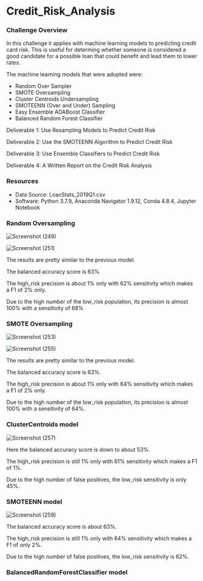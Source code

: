 # Credit_Risk_Analysis

### Challenge Overview 
In this challenge it applies with machine learning models to predicting credit card risk. This is useful for determing whether someone is considered a good candidate for a possible loan that could benefit and lead them to lower rates. 


The machine learning models that were adopted were:
* Random Over Sampler 
* SMOTE Oversampling 
* Cluster Centroids Undersampling 
* SMOTEENN (Over and Under) Sampling 
* Easy Ensemble ADABoost Classifier 
* Balanced Random Forest Classifier

Deliverable 1: Use Resampling Models to Predict Credit Risk

Deliverable 2: Use the SMOTEENN Algorithm to Predict Credit Risk

Deliverable 3: Use Ensemble Classifiers to Predict Credit Risk

Deliverable 4: A Written Report on the Credit Risk Analysis 

### Resources 
* Data Source: LoanStats_2019Q1.csv
* Software: Python 3.7.9, Anaconda Navigator 1.9.12, Conda 4.8.4, Jupyter Notebook 

### Random Oversampling 

![Screenshot (249)](https://user-images.githubusercontent.com/64110317/139606870-aa5e24e2-393c-4f46-a5e7-c76c9ab7dee7.png)


![Screenshot (251)](https://user-images.githubusercontent.com/64110317/139607550-c5fc8a02-63a3-4edb-a208-194a35f0d186.png)



The results are pretty similar to the previous model.


The balanced accuracy score is 63%

The high_risk precision is about 1% only with 62% sensitivity which makes a F1 of 2% only.

Due to the high number of the low_risk population, its precision is almost 100% with a sensitivity of 68%


### SMOTE Oversampling 

![Screenshot (253)](https://user-images.githubusercontent.com/64110317/139607464-97ffdca9-67c6-4544-a7fa-648c75e3266d.png)


![Screenshot (255)](https://user-images.githubusercontent.com/64110317/139607605-8c249b3a-da36-43d4-8d61-283f4e4d8cb7.png)



The results are pretty similar to the previous model.

The balanced accuracy score is 63%.

The high_risk precision is about 1% only with 64% sensitivity which makes a F1 of 2% only.

Due to the high number of the low_risk population, its precision is almost 100% with a sensitivity of 64%.


### ClusterCentroids model 



![Screenshot (257)](https://user-images.githubusercontent.com/64110317/139608021-6a191897-846b-4462-88e6-e3b161748b27.png)


Here the balanced accuracy score is down to about 53%.

The high_risk precision is still 1% only with 61% sensitivity which makes a F1 of 1%.

Due to the high number of false positives, the low_risk sensitivity is only 45%.


### SMOTEENN model


![Screenshot (259)](https://user-images.githubusercontent.com/64110317/139608180-b554bdba-228f-40a7-8c8d-5eef60fbd0f7.png)




The balanced accuracy score is about 63%.

The high_risk precision is still 1% only with 64% sensitivity which makes a F1 of only 2%.

Due to the high number of false positives, the low_risk sensitivity is 62%.



### BalancedRandomForestClassifier model


